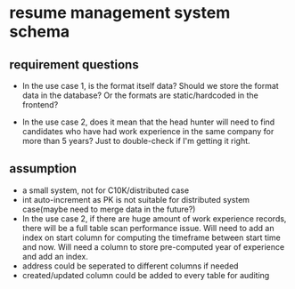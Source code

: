 # resume management system schema

## requirement questions

- In the use case 1, is the format itself data? Should we store the format data in the database? Or the formats are static/hardcoded in the frontend?

- In the use case 2, does it mean that the head hunter will need to find candidates who have had work experience in the same company for more than 5 years? Just to double-check if I'm getting it right.

## assumption

- a small system, not for C10K/distributed case
- int auto-increment as PK is not suitable for distributed system case(maybe need to merge data in the future?)
- In the use case 2, if there are huge amount of work experience records, there will be a full table scan performance issue. Will need to add an index on start column for computing the timeframe between start time and now. Will need a column to store pre-computed year of experience and add an index.
- address could be seperated to different columns if needed
- created/updated column could be added to every table for auditing
